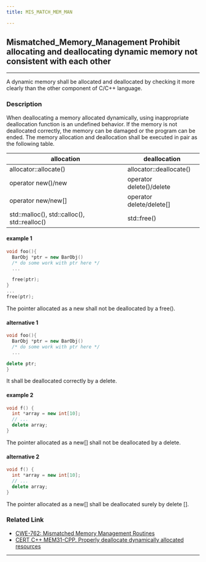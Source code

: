 ```yaml
---
title: MIS_MATCH_MEM_MAN

---
```

## Mismatched_Memory_Management Prohibit allocating and deallocating dynamic memory not consistent with each other
----
A dynamic memory shall be allocated and deallocated by checking it more clearly than the other component of C/C++ language.
### Description
When deallocating a memory allocated dynamically, using inappropriate deallocation function is an undefined behavior. If the memory is not deallocated correctly, the memory can be damaged or the program can be ended.
The memory allocation and deallocation shall be executed in pair as the following table.

| allocation | deallocation |
|---|---|
| allocator<T>::allocate()  |  allocator<T>::deallocate() |
|  operator new()/new |  operator delete()/delete |
|  operator new[]()/new[] |  operator delete[]()/delete[] |
|  std::malloc(), std::calloc(), std::realloc() |  std::free() |

#### __example 1__
```cpp
void foo(){
  BarObj *ptr = new BarObj()
  /* do some work with ptr here */
  ...

  free(ptr);
}
...
free(ptr);
```
The pointer allocated as a new shall not be deallocated by a free().

#### __alternative 1__
```cpp
void foo(){
  BarObj *ptr = new BarObj()
  /* do some work with ptr here */
  ...

delete ptr;
}
```
It shall be deallocated correctly by a delete.

#### __example 2__
```cpp
void f() {
  int *array = new int[10];
  // ...
  delete array;
}
```
The pointer allocated as a new[] shall not be deallocated by a delete.

#### __alternative 2__
```cpp
void f() {
  int *array = new int[10];
  // ...
  delete array;
}
```
The pointer allocated as a new[] shall be deallocated surely by delete [].


### Related Link
+ [CWE-762: Mismatched Memory Management Routines](http://cwe.mitre.org/data/definitions/762.html)
+ [CERT C++  MEM31-CPP. Properly deallocate dynamically allocated resources](https://www.securecoding.cert.org/confluence/display/cplusplus/MEM31-CPP.+Properly+deallocate+dynamically+allocated+resources)

----
